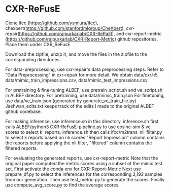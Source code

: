 # CXR-ReFusE
Clone ifcc (https://github.com/ysmiura/ifcc), chexbert(https://github.com/stanfordmlgroup/CheXbert), cxr-repair(https://github.com/rajpurkarlab/CXR-RePaiR), and cxr-report-metric (https://github.com/rajpurkarlab/CXR-Report-Metric) github repositories. 
Place them under CXR_ReFusE

Download the zipfile, unzip it, and move the files in the zipfile to the corresponding directories

For data-preprocessing, use cxr-repair's data preprocessing steps. 
    Refer to "Data Preprocessing" in cxr-repair for more detail. 
    We obtain data/cxr.h5, data/mimic_train_impressions.csv, data/mimic_test_impressions.csv

For pretraining & fine-tuning ALBEF, use pretrain_script.sh and ve_script.sh in ALBEF directory. 
    For pretraining, use data/mimic_train.json
    For finetuning, use data/ve_train.json (generated by generate_ve_train_file.py)
    Jaehwan_edits.txt keeps track of the edits I made to the original ALBEF github codebase. 

For making inference, use inference.sh in this directory. 
    inference.sh first calls ALBEF/python3 CXR-ReFusE-pipeline.py to use cosine-sim & ve scores to select k' reports. 
    inference.sh then calls ifcc/m2trans_nli_filter.py to select k reports based on nli scores
    "Report Impression" column contains the reports before applying the nli filter, 
    "filtered" column contains the filtered reports. 
    
For evaluating the generated reports, use cxr-report-metric 
    Note that the original paper computed the metric scores using a subset of the mimic test set. 
    First activate the conda env for CXR-Report-Metric
    Next use prepare_df.py to select the inferences for the corresponding 2,192 samples from our generation. 
    Then use test_metric.py to generate the scores. 
    Finally use compute_avg_score.py to find the average scores. 